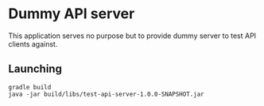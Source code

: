 # Dummy API server

This application serves no purpose but to provide dummy server to test 
API clients against.

## Launching

```
gradle build
java -jar build/libs/test-api-server-1.0.0-SNAPSHOT.jar
```